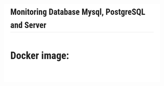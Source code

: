 <div style="font-family: 'Lucida Grande', 'Segoe UI', 'Apple SD Gothic Neo', 'Malgun Gothic', 'Lucida Sans Unicode', Helvetica, Arial, sans-serif; font-size: 0.9em; overflow-x: hidden; overflow-y: auto; margin: 0px !important; padding: 5px 20px 26px !important; background-color: rgb(255, 255, 255);font-family: 'Hiragino Sans GB', 'Microsoft YaHei', STHeiti, SimSun, 'Lucida Grande', 'Lucida Sans Unicode', 'Lucida Sans', 'Segoe UI', AppleSDGothicNeo-Medium, 'Malgun Gothic', Verdana, Tahoma, sans-serif; padding: 20px;padding: 20px; color: rgb(34, 34, 34); font-size: 15px; font-family: 'Roboto Condensed', Tauri, 'Hiragino Sans GB', 'Microsoft YaHei', STHeiti, SimSun, 'Lucida Grande', 'Lucida Sans Unicode', 'Lucida Sans', 'Segoe UI', AppleSDGothicNeo-Medium, 'Malgun Gothic', Verdana, Tahoma, sans-serif; line-height: 1.6; -webkit-font-smoothing: antialiased; background: rgb(255, 255, 255);"><h2 id="monitoring-database-mysql,-postgresql-and-server" style="clear: both;font-size: 1.8em; font-weight: bold; margin: 1.275em 0px 0.85em;margin-top: 0px;border-bottom-width: 1px; border-bottom-style: solid; border-bottom-color: rgb(230, 230, 230);"><a name="monitoring-database-mysql,-postgresql-and-server" href="#monitoring-database-mysql,-postgresql-and-server" style="text-decoration: none; vertical-align: baseline;color: rgb(50, 105, 160);"></a>Monitoring  Database Mysql, PostgreSQL  and Server</h2><h1 id="docker-image:" style="clear: both;font-size: 2.2em; font-weight: bold; margin: 1.5em 0px 1em;"><a name="docker-image:" href="#docker-image:" style="text-decoration: none; vertical-align: baseline;color: rgb(50, 105, 160);"></a>Docker image:</h1><ul>
